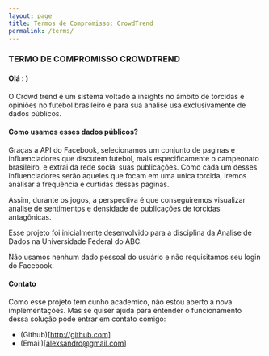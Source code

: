 ```yaml
---
layout: page
title: Termos de Compromisso: CrowdTrend
permalink: /terms/
---
```


### TERMO DE COMPROMISSO CROWDTREND

#### Olá : )

O Crowd trend é um sistema voltado a insights no âmbito de torcidas e opiniões no futebol brasileiro e para sua analise usa exclusivamente de dados públicos.

#### Como usamos esses dados públicos?

Graças a API do Facebook, selecionamos um conjunto de paginas e influenciadores que discutem futebol, mais especificamente o campeonato brasileiro, e extrai da rede social suas publicações. Como cada um desses influenciadores serão aqueles que focam em uma unica torcida, iremos analisar a frequência e curtidas dessas paginas.

Assim, durante os jogos, a perspectiva é que conseguiremos visualizar analise de sentimentos e densidade de publicações  de torcidas antagônicas.

Esse projeto foi inicialmente desenvolvido para a disciplina da Analise de Dados na Universidade Federal do ABC.

Não usamos nenhum dado pessoal do usuário e não requisitamos seu login do Facebook.

#### Contato

Como esse projeto tem cunho academico, não estou aberto a nova implementações. Mas se quiser ajuda para entender o funcionamento dessa solução pode entrar em contato comigo:

* (Github)[http://github.com]
* (Email)[alexsandro@gmail.com]
